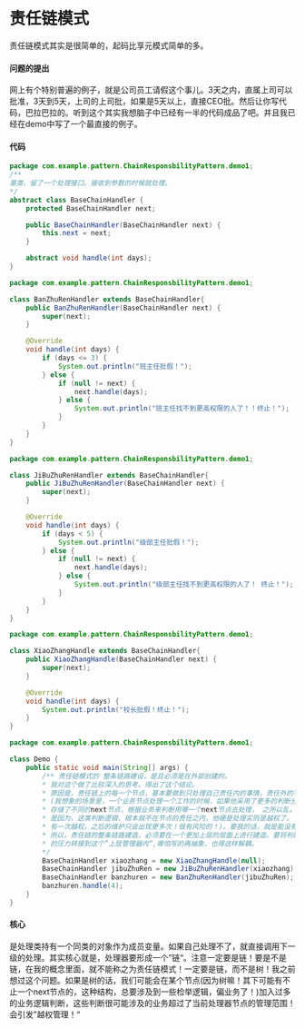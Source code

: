 # 责任链模式
责任链模式其实是很简单的，起码比享元模式简单的多。

#### 问题的提出
网上有个特别普遍的例子，就是公司员工请假这个事儿。3天之内，直属上司可以批准，3天到5天，上司的上司批，如果是5天以上，直接CEO批。然后让你写代码，巴拉巴拉的。听到这个其实我想脑子中已经有一半的代码成品了吧。并且我已经在demo中写了一个最直接的例子。

#### 代码
```java
package com.example.pattern.ChainResponsbilityPattern.demo1;
/**
基类，留了一个处理接口。接收到参数的时候就处理。
*/
abstract class BaseChainHandler {
    protected BaseChainHandler next;

    public BaseChainHandler(BaseChainHandler next) {
        this.next = next;
    }

    abstract void handle(int days);
}
```

```java
package com.example.pattern.ChainResponsbilityPattern.demo1;

class BanZhuRenHandler extends BaseChainHandler{
    public BanZhuRenHandler(BaseChainHandler next) {
        super(next);
    }

    @Override
    void handle(int days) {
        if (days <= 3) {
            System.out.println("班主任批假！");
        } else {
            if (null != next) {
                next.handle(days);
            } else {
                System.out.println("班主任找不到更高权限的人了！！终止！");
            }
        }
    }
}
```

```java
package com.example.pattern.ChainResponsbilityPattern.demo1;

class JiBuZhuRenHandler extends BaseChainHandler{
    public JiBuZhuRenHandler(BaseChainHandler next) {
        super(next);
    }

    @Override
    void handle(int days) {
        if (days < 5) {
            System.out.println("级部主任批假！");
        } else {
            if (null != next) {
                next.handle(days);
            } else {
                System.out.println("级部主任找不到更高权限的人了！ 终止！");
            }
        }
    }
}
```

```java
package com.example.pattern.ChainResponsbilityPattern.demo1;

class XiaoZhangHandle extends BaseChainHandler{
    public XiaoZhangHandle(BaseChainHandler next) {
        super(next);
    }

    @Override
    void handle(int days) {
        System.out.println("校长批假！终止！");
    }
}

```

```java
package com.example.pattern.ChainResponsbilityPattern.demo1;

class Demo {
    public static void main(String[] args) {
        /** 责任链模式的 整条链路建设，是且必须是在外部创建的。
        * 我对这个做了比较深入的思考。得出了这个结论。
        * 原因是，责任链上的每一个节点，基本要做到只处理自己责任内的事情，责任外的不要插手！越插手以后* 越乱。
        * (我想象的场景是，一个业务节点处理一个工作的时候，如果他采用了更多的判断分支，
        * 存储了不同的next节点，根据业务来判断用哪一个next节点去处理， 之所以乱，
        * 是因为，这类判断逻辑，根本就不在节点的责任之内，他硬是处理实则是越权了。
        * 有一次越权，之后的维护只会出现更多次！很有风险的！)。要我的话，就是能没有就没有.
        * 所以，责任链的整条链路建造，必须要在一个更加上层的层面上进行建造。要将判断逻辑
        * 的压力转接到这个”上层管理器内“,哪怕写的再抽象，也得这样解耦。
        */
        BaseChainHandler xiaozhang = new XiaoZhangHandle(null);
        BaseChainHandler jibuZhuRen = new JiBuZhuRenHandler(xiaozhang);
        BaseChainHandler banzhuren = new BanZhuRenHandler(jibuZhuRen);
        banzhuren.handle(4);
    }
}

```
#### 核心
是处理类持有一个同类的对象作为成员变量。如果自己处理不了，就直接调用下一级的处理。其实核心就是，处理器要形成一个”链“。注意一定要是链！要是不是链，在我的概念里面，就不能称之为责任链模式！一定要是链，而不是树！我之前想过这个问题。如果是树的话，我们可能会在某个节点(因为树嘛！其下可能有不止一个next节点的，这种结构，总要涉及到一些检举逻辑，偏业务了！)加入过多的业务逻辑判断，这些判断很可能涉及的业务超过了当前处理器节点的管理范围！会引发”越权管理！“